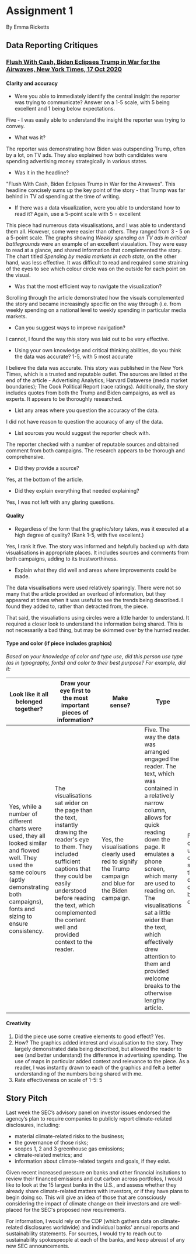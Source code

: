 # Assignment 1
By Emma Ricketts

## Data Reporting Critiques
### [Flush With Cash, Biden Eclipses Trump in War for the Airwaves, New York Times, 17 Oct 2020](https://www.nytimes.com/interactive/2020/10/17/us/politics/trump-biden-campaign-ad-spending.html)

#### Clarity and accuracy
* Were you able to immediately identify the central insight the reporter was trying to communicate? Answer on a 1-5 scale, with 5 being excellent and 1 being below expectations.

Five - I was easily able to understand the insight the reporter was trying to convey.

* What was it?

The reporter was demonstrating how Biden was outspending Trump, often by a lot, on TV ads. They also explained how both candidates were spending advertising money strategically in various states.

* Was it in the headline?

"Flush With Cash, Biden Eclipses Trump in War for the Airwaves". This headline concisely sums up the key point of the story - that Trump was far behind in TV ad spending at the time of writing.

* If there was a data visualization, were you able to understand how to read it? Again, use a 5-point scale with 5 = excellent

This piece had numerous data visualisations, and I was able to understand them all. However, some were easier than others. They ranged from 3 - 5 on a 5-point scale.
The graphs showing *Weekly spending on TV ads in critical battlegrounds* were an example of an excellent visualation. They were easy to read at a glance, and shared information that complemented the story. The chart titled *Spending by media markets in each state*, on the other hand, was less effective. It was difficult to read and required some straining of the eyes to see which colour circle was on the outside for each point on the visual.

* Was that the most efficient way to navigate the visualization?

Scrolling through the article demonstrated how the visuals complemented the story and became increasingly specific on the way through (i.e. from weekly spending on a national level to weekly spending in particular media markets.

* Can you suggest ways to improve navigation?

I cannot, I found the way this story was laid out to be very effective.

* Using your own knowledge and critical thinking abilities, do you think the data was accurate? 1-5, with 5 most accurate

I believe the data was accurate. This story was published in the New York Times, which is a trusted and reputable outlet. The sources are listed at the end of the article - Advertising Analytics; Harvard Dataverse (media market boundaries); The Cook Political Report (race ratings). Additionally, the story includes quotes from both the Trump and Biden campaigns, as well as experts. It appears to be thoroughly researched.

* List any areas where you question the accuracy of the data.

I did not have reason to question the accuracy of any of the data.

* List sources you would suggest the reporter check with.

The reporter checked with a number of reputable sources and obtained comment from both campaigns. The research appears to be thorough and comprehensive. 

* Did they provide a source?

Yes, at the bottom of the article.

* Did they explain everything that needed explaining?

Yes, I was not left with any glaring questions.

#### Quality
* Regardless of the form that the graphic/story takes, was it executed at a high degree of quality? (Rank 1-5, with five excellent.)

Yes, I rank it five. The story was informed and helpfully backed up with data visualisations in appropriate places. It includes sources and comments from both campaigns, adding to its trustworthiness.

* Explain what they did well and areas where improvements could be made.

The data visualisations were used relatively sparingly. There were not so many that the article provided an overload of information, but they appeared at times when it was useful to see the trends being described. I found they added to, rather than detracted from, the piece.

That said, the visualiations using circles were a little harder to understand. It required a closer look to understand the information being shared. This is not necessarily a bad thing, but may be skimmed over by the hurried reader.

#### Type and color (if piece includes graphics)
*Based on your knowledge of color and type use, did this person use type (as in typography, fonts) and color to their best purpose?
For example, did it:*

|  Look like it all belonged together? | Draw your eye first to the most important pieces of information? | Make sense? | Type | Color | 
| ------------------------------------ | ---------------------------------------------------------------- | ----------- | ---- | ----- | 
| Yes, while a number of different charts were used, they all looked similar and flowed well. They used the same colours (aptly demonstrating both campaigns), fonts and sizing to ensure consistency. | The visualisations sat wider on the page than the text, instantly drawing the reader's eye to them. They included sufficient captions that they could be easily understood before reading the text, which complemented the content well and provided context to the reader. | Yes, the visualisations clearly used red to signify the Trump campaign and blue for the Biden campaign. | Five. The way the data was arranged engaged the reader. The text, which was contained in a relatively narrow column, allows for quick reading down the page. It emulates a phone screen, which many are used to reading on. The visualisations sat a little wider than the text, which effectively drew attention to them and provided welcome breaks to the otherwise lengthy article. | Five. The colours used clearly signified the two different campaigns being discussed.


#### Creativity
1.  Did the piece use some creative elements to good effect? Yes.
2.  How? The graphics added interest and visualisation to the story. They largely demonstrated data being described, but allowed the reader to see (and better understand) the difference in advertising spending. The use of maps in particular added context and relevance to the piece. As a reader, I was instantly drawn to each of the graphics and felt a better understanding of the numbers being shared with me.
3.  Rate effectiveness on scale of 1-5: 5


## Story Pitch

Last week the SEC’s advisory panel on investor issues endorsed the agency’s plan to require companies to publicly report climate-related disclosures, including:
* material climate-related risks to the business;
* the governance of those risks;
* scopes 1, 2 and 3 greenhouse gas emissions;
* climate-related metrics; and
* information about climate-related targets and goals, if they exist.

Given recent increased pressure on banks and other financial insitutions to review their financed emissions and cut carbon across portfolios, I would like to look at the 15 largest banks in the U.S., and assess whether they already share climate-related matters with investors, or if they have plans to begin doing so. This will give an idea of those that are consciously considering the impact of climate change on their investors and are well-placed for the SEC's proposed new requirements.

For information, I would rely on the CDP (which gathers data on climate-related disclosures worldwide) and individual banks' annual reports and sustainability statements. For sources, I would try to reach out to sustainability spokespeople at each of the banks, and keep abreast of any new SEC announcements.
